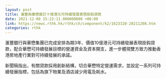 ```yaml
---
layout: post
title: 滙豐與華懋簽訂十億港元可持續發展表現掛鈎貸款
date: 2021-12-08 15:22:11.000000000 +08:00
link: https://news.rthk.hk/rthk/ch/component/k2/1623328-20211208.htm
categories: rthk
---
```


滙豐銀行與華懋集團已完成安排為期3年、價值10億港元可持續發展表現掛鈎貸款，配合華懋可持續發展目標的營運資金及資本開支，進一步體現雙方致力推動香港房地產行業對可持續發展的承諾。

新聞稿指出，有關貸款採用創新結構，切合華懋特定營運需求，並設定一系列可持續發展指標，包括為旗下物業及酒店減少用電及耗水。
